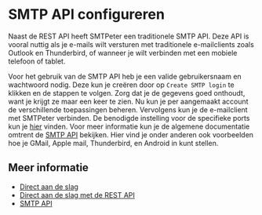 # SMTP API configureren

Naast de REST API heeft SMTPeter een traditionele SMTP API. Deze API is
vooral nuttig als je e-mails wilt versturen met traditionele e-mailclients
zoals Outlook en Thunderbird, of wanneer je wilt verbinden met een mobiele
telefoon of tablet.

Voor het gebruik van de SMTP API heb je een valide gebruikersnaam en wachtwoord nodig.
Deze kun je creëren door op `Create SMTP login` te klikken en de stappen te volgen.
Zorg dat je de gegevens goed onthoudt, want je krijgt ze maar een keer te zien.
Nu kun je per aangemaakt account de verschillende toepassingen beheren.
Vervolgens kun je de e-mailclient met SMTPeter verbinden. De benodigde
instelling voor de specifieke ports kun je [hier](smtp-ports) vinden. 
Voor meer informatie kun je de algemene documentatie omtrent de [SMTP API](smtp-api) bekijken. 
Hier vind je onder anderen ook voorbeelden hoe je GMail, Apple mail, 
Thunderbird, en Android in kunt stellen.


## Meer informatie

* [Direct aan de slag](./introduction)
* [Direct aan de slag met de REST API](./introduction-rest-api)
* [SMTP API](smtp-api)
